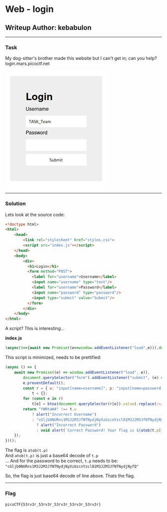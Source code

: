 # Web - login
## Writeup Author: kebabulon

---

### Task
My dog-sitter's brother made this website but I can't get in; can you help?  
login.mars.picoctf.net

![login site](./assets/images/login_1.png)

---

### Solution

Lets look at the source code:  

```html
<!doctype html>
<html>
    <head>
        <link rel="stylesheet" href="styles.css">
        <script src="index.js"></script>
    </head>
    <body>
        <div>
          <h1>Login</h1>
          <form method="POST">
            <label for="username">Username</label>
            <input name="username" type="text"/>
            <label for="username">Password</label>
            <input name="password" type="password"/>
            <input type="submit" value="Submit"/>
          </form>
        </div>
    </body>
</html>
```

A script? This is interesting...

**index.js**
```js
(async()=>{await new Promise((e=>window.addEventListener("load",e))),document.querySelector("form").addEventListener("submit",(e=>{e.preventDefault();const r={u:"input[name=username]",p:"input[name=password]"},t={};for(const e in r)t[e]=btoa(document.querySelector(r[e]).value).replace(/=/g,"");return"YWRtaW4"!==t.u?alert("Incorrect Username"):"cGljb0NURns1M3J2M3JfNTNydjNyXzUzcnYzcl81M3J2M3JfNTNydjNyfQ"!==t.p?alert("Incorrect Password"):void alert(`Correct Password! Your flag is ${atob(t.p)}.`)}))})();
```

This script is minimized, needs to be prettified:

```js
(async () => {
    await new Promise((e) => window.addEventListener("load", e)),
        document.querySelector("form").addEventListener("submit", (e) => {
		e.preventDefault();
		const r = { u: "input[name=username]", p: "input[name=password]" },
		    t = {};
		for (const e in r)
		    t[e] = btoa(document.querySelector(r[e]).value).replace(/=/g, "");
		return "YWRtaW4" !== t.u
		    ? alert("Incorrect Username")
		    : "cGljb0NURns1M3J2M3JfNTNydjNyXzUzcnYzcl81M3J2M3JfNTNydjNyfQ" !== t.p
		      ? alert("Incorrect Password")
		      : void alert(`Correct Password! Your flag is ${atob(t.p)}.`);
    });
})();
```

The flag is ```atob(t.p)```  
And ```atob(t.p)``` is just a base64 decode of ```t.p```  
... And for the password to be correct, ```t.p``` needs to be:  
```"cGljb0NURns1M3J2M3JfNTNydjNyXzUzcnYzcl81M3J2M3JfNTNydjNyfQ"```

So, the flag is just base64 decode of line above. Thats the flag.

---

### Flag

```
picoCTF{53rv3r_53rv3r_53rv3r_53rv3r_53rv3r}
```
